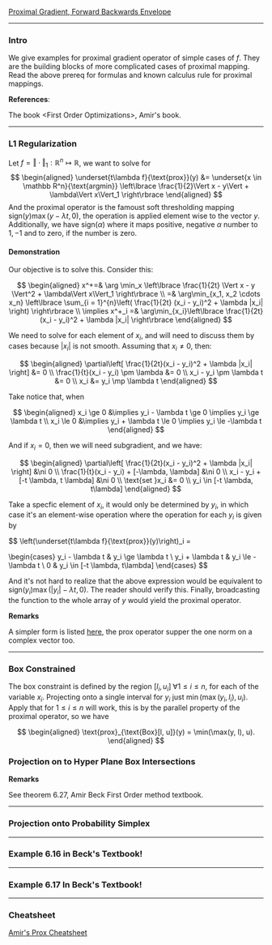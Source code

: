 [Proximal Gradient, Forward Backwards Envelope](../Proximal%20Methods/Proximal%20Gradient,%20Forward%20Backwards%20Envelope.md)


---
### **Intro**

We give examples for proximal gradient operator of simple cases of $f$. 
They are the building blocks of more complicated cases of proximal mapping. 
Read the above prereq for formulas and known calculus rule for proximal mappings. 

**References**: 

The book \<First Order Optimizations\>, Amir's book. 


---
### **L1 Regularization**


Let $f = \Vert \cdot\Vert_1: \mathbb R^n \mapsto \mathbb R$, we want to solve for 
$$
\begin{aligned}
    \underset{t\lambda f}{\text{prox}}(y)
    &= 
    \underset{x \in \mathbb R^n}{\text{argmin}}
    \left\lbrace
        \frac{1}{2}\Vert x - y\Vert + \lambda\Vert x\Vert_1
    \right\rbrace
\end{aligned}
$$
And the proximal operator is the famoust soft thresholding mapping $\text{sign}(y)\max(y - \lambda t, 0)$, the operation is applied element wise to the vector $y$. 
Additionally, we have $\text{sign}(\alpha)$ where it maps positive, negative $\alpha$ number to $1, -1$ and to zero, if the number is zero. 


#### **Demonstration**
Our objective is to solve this. Consider this: 

$$
\begin{aligned}
    x^+=& \arg \min_x \left\lbrace
        \frac{1}{2t} \Vert x - y \Vert^2 + \lambda\Vert x\Vert_1
    \right\rbrace 
    \\
    =& 
    \arg\min_{x_1, x_2 \cdots x_n} \left\lbrace
    \sum_{i = 1}^{n}\left(
            \frac{1}{2t} (x_i - y_i)^2 + \lambda |x_i|
        \right)
    \right\rbrace
    \\
    \implies 
    x^+_i =& \arg\min_{x_i}\left\lbrace
        \frac{1}{2t}(x_i - y_i)^2 + \lambda |x_i|
    \right\rbrace
\end{aligned}
$$

We need to solve for each element of $x_i$, and will need to discuss them by cases because $|x_i|$ is not smooth. Assuming that $x_i \neq 0$, then: 

$$
\begin{aligned}
    \partial\left[
        \frac{1}{2t}(x_i - y_i)^2 + \lambda |x_i|
    \right] &= 0
    \\
    \frac{1}{t}(x_i - y_i) \pm \lambda &= 0
    \\
    x_i - y_i \pm \lambda t &= 0
    \\
    x_i &= y_i \mp \lambda t
\end{aligned}
$$

Take notice that, when 

$$
\begin{aligned}
    x_i \ge 0 &\implies y_i - \lambda t \ge 0 \implies y_i \ge \lambda t
    \\
    x_i \le 0 &\implies y_i + \lambda t \le 0 \implies y_i \le -\lambda t
\end{aligned}
$$

And if $x_i = 0$, then we will need subgradient, and we have: 


$$
\begin{aligned}
    \partial\left[
        \frac{1}{2t}(x_i - y_i)^2 + \lambda |x_i|
    \right] &\ni 0
    \\
    \frac{1}{t}(x_i - y_i) + [-\lambda, \lambda] &\ni 0
    \\
    x_i - y_i + [-t \lambda, t \lambda] &\ni 0
    \\
     \text{set }x_i &= 0
    \\
    y_i \in [-t \lambda, t\lambda]
\end{aligned}
$$

Take a specfic element of $x_i$, it would only be determined by $y_i$, in which case it's an element-wise operation where the operation for each $y_i$ is given by 

$$
\left(\underset{t\lambda f}{\text{prox}}(y)\right)_i = 

\begin{cases}
    y_i - \lambda t  & y_i \ge \lambda t
    \\
    y_i + \lambda t & y_i \le -\lambda t
    \\
    0 & y_i \in [-t \lambda, t\lambda]
\end{cases}
$$

And it's not hard to realize that the above expression would be equivalent to $\text{sign}(y_i)\max(|y_i| - \lambda t, 0)$. 
The reader should verify this. 
Finally, broadcasting the function to the whole array of $y$ would yield the proximal operator. 

**Remarks**

A simpler form is listed [here](https://math.stackexchange.com/questions/1961888/the-proximal-operator-of-the-l-1-norm-function), the prox operator supper the one norm on a complex vector too. 


---
### **Box Constrained**

The box constraint is defined by the region $[l_i, u_i]\; \forall 1 \le i \le n$, for each of the variable $x_i$. 
Projecting onto a single interval for $y_i$ just $\min(\max(y_i, l_i), u_i)$. 
Apply that for $1\le i \le n$ will work, this is by the parallel property of the proximal operator, so we have

$$
\begin{aligned}
    \text{prox}_{\text{Box}[l, u]}(y) = \min(\max(y, l), u). 
\end{aligned}
$$

### **Projection on to Hyper Plane Box Intersections**

**Remarks**

See theorem 6.27, Amir Beck First Order method textbook. 

---
### **Projection onto Probability Simplex**




---
### **Example 6.16 in Beck's Textbook**! 



---
### **Example 6.17 In Beck's Textbook**! 


---
### **Cheatsheet**
[Amir's Prox Cheatsheet](../References/Amir's%20Prox%20Cheatsheet.pdf)



